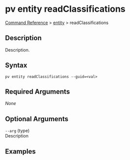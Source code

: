 # pv entity readClassifications
[Command Reference](../../../README.md#command-reference) > [entity](./main.md) > readClassifications

## Description
Description.

## Syntax
```
pv entity readClassifications --guid=<val>
```

## Required Arguments
*None*

## Optional Arguments
`--arg` (type)  
Description

## Examples
```powershell

```
